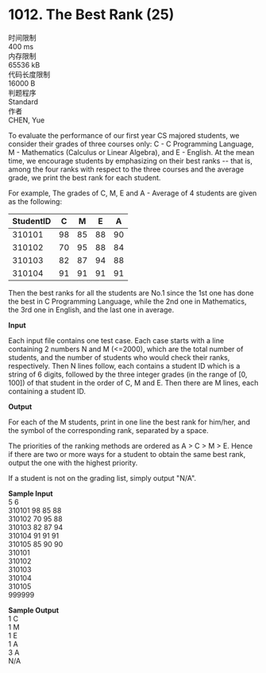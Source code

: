 # 1012. The Best Rank (25)
时间限制<br>
400 ms<br>
内存限制<br>
65536 kB<br>
代码长度限制<br>
16000 B<br>
判题程序<br>
Standard<br>
作者<br>
CHEN, Yue

To evaluate the performance of our first year CS majored students, we consider their grades of three courses only: C - C Programming Language, M - Mathematics (Calculus or Linear Algebra), and E - English. At the mean time, we encourage students by emphasizing on their best ranks -- that is, among the four ranks with respect to the three courses and the average grade, we print the best rank for each student.

For example, The grades of C, M, E and A - Average of 4 students are given as the following:

|StudentID|C|M|E|A|
|-|:-:|:-:|:-:|:-:|
|310101|98|85|88|90|
|310102|70|95|88|84|
|310103|82|87|94|88|
|310104|91|91|91|91|

Then the best ranks for all the students are No.1 since the 1st one has done the best in C Programming Language, while the 2nd one in Mathematics, the 3rd one in English, and the last one in average.

**Input**

Each input file contains one test case. Each case starts with a line containing 2 numbers N and M (<=2000), which are the total number of students, and the number of students who would check their ranks, respectively. Then N lines follow, each contains a student ID which is a string of 6 digits, followed by the three integer grades (in the range of [0, 100]) of that student in the order of C, M and E. Then there are M lines, each containing a student ID.

**Output**

For each of the M students, print in one line the best rank for him/her, and the symbol of the corresponding rank, separated by a space.

The priorities of the ranking methods are ordered as A > C > M > E. Hence if there are two or more ways for a student to obtain the same best rank, output the one with the highest priority.

If a student is not on the grading list, simply output "N/A".

**Sample Input**<br>
5 6<br>
310101 98 85 88<br>
310102 70 95 88<br>
310103 82 87 94<br>
310104 91 91 91<br>
310105 85 90 90<br>
310101<br>
310102<br>
310103<br>
310104<br>
310105<br>
999999

**Sample Output**<br>
1 C<br>
1 M<br>
1 E<br>
1 A<br>
3 A<br>
N/A